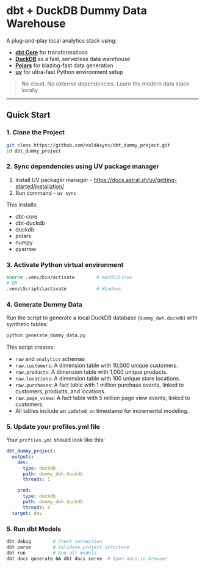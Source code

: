 # dbt + DuckDB Dummy Data Warehouse

A plug-and-play local analytics stack using:

- **[dbt Core](https://docs.getdbt.com/)** for transformations  
- **[DuckDB](https://duckdb.org/)** as a fast, serverless data warehouse  
- **[Polars](https://pola.rs/)** for blazing-fast data generation  
- **[uv](https://github.com/astral-sh/uv)** for ultra-fast Python environment setup  

> No cloud. No external dependencies. Learn the modern data stack locally.

---

## Quick Start

### 1. Clone the Project

```bash
git clone https://github.com/valdAsync/dbt_dummy_project.git
cd dbt_dummy_project
```

### 2. Sync dependencies using UV package manager

1. Install UV packager manager - <https://docs.astral.sh/uv/getting-started/installation/>
2. Run command - `uv sync`

This installs:

- dbt-core
- dbt-duckdb
- duckdb
- polars
- numpy
- pyarrow

### 3. Activate Python virtual environment

```bash
source .venv/bin/activate        # macOS/Linux
# OR
.venv\Scripts\activate           # Windows
```

### 4. Generate Dummy Data

Run the script to generate a local DuckDB database (`dummy_dwh.duckdb`) with synthetic tables:

```bash
python generate_dummy_data.py
```

This script creates:

- `raw` and `analytics` schemas
- `raw.customers`: A dimension table with 10,000 unique customers.
- `raw.products`: A dimension table with 1,000 unique products.
- `raw.locations`: A dimension table with 100 unique store locations.
- `raw.purchases`: A fact table with 1 million purchase events, linked to customers, products, and locations.
- `raw.page_views`: A fact table with 5 million page view events, linked to customers.
- All tables include an `updated_on` timestamp for incremental modeling.

### 5. Update your profiles.yml file

Your `profiles.yml` should look like this:

```yaml
dbt_dummy_project:
  outputs:
    dev:
      type: duckdb
      path: dummy_dwh.duckdb
      threads: 1

    prod:
      type: duckdb
      path: dummy_dwh.duckdb
      threads: 4
  target: dev
```

### 5. Run dbt Models

```bash
dbt debug        # Check connection
dbt parse        # Validate project structure
dbt run          # Run all models
dbt docs generate && dbt docs serve  # Open docs in browser
```

